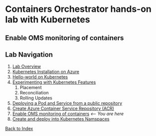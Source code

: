 # Containers Orchestrator hands-on lab with Kubernetes
## Enable OMS monitoring of containers




## Lab Navigation
1. [Lab Overview](./index.html)
1. [Kubernetes Installation on Azure](./step01.html)
1. [Hello-world on Kubernetes](./step02.html)
1. [Experimenting with Kubernetes Features](./step03.html)
    1. Placement
    1. Reconciliation
    1. Rolling Updates
1. [Deploying a Pod and Service from a public repository](./step04.html)
1. [Create Azure Container Service Repository (ACR)](./step05.html)
1. [Enable OMS monitoring of containers](./step06.html) *<-- You are here*
1. [Create and deploy into Kubernetes Namspaces](./step07.html)

[Back to Index](../../index.html)